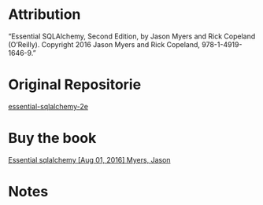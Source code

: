 # Attribution

“Essential SQLAlchemy, Second Edition, by Jason Myers and Rick Copeland (O’Reilly). Copyright 2016 Jason Myers and Rick Copeland, 978-1-4919-1646-9.”

# Original Repositorie

[essential-sqlalchemy-2e](https://github.com/oreillymedia/essential-sqlalchemy-2e)

# Buy the book
[Essential sqlalchemy [Aug 01, 2016] Myers, Jason](https://amzn.to/3C1SGKG)

# Notes

